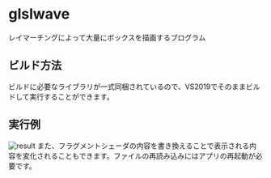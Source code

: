 # glslwave

レイマーチングによって大量にボックスを描画するプログラム
## ビルド方法
ビルドに必要なライブラリが一式同梱されているので、VS2019でそのままビルドして実行することができます。
## 実行例
![result](https://user-images.githubusercontent.com/52233620/65866537-eb6bc000-e3af-11e9-88db-92fa54c43e1c.PNG)
また、フラグメントシェーダの内容を書き換えることで表示される内容を変化されることもできます。ファイルの再読み込みにはアプリの再起動が必要です。
